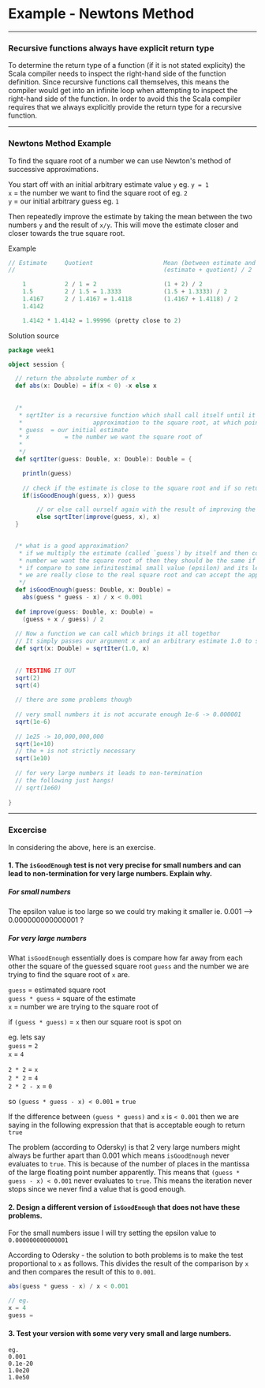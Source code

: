 # Example - Newtons Method




---

### Recursive functions always have explicit return type

To determine the return type of a function (if it is not stated explicity) the Scala compiler needs to inspect the right-hand side of the function definition. Since recursive functions call themselves, this means the compiler would get into an infinite loop when attempting to inspect the right-hand side of the function. In order to avoid this the Scala compiler requires that we always explicitly provide the return type for a recursive function.

---

### Newtons Method Example

To find the square root of a number we can use Newton's method of successive approximations.

You start off with an initial arbitrary estimate value `y` eg. `y = 1`    
`x` = the number we want to find the square root of eg. `2`      
`y` = our initial arbitrary guess eg. `1`       

Then repeatedly improve the estimate by taking the mean between the two numbers `y` and the result of `x/y`. This will move the estimate closer and closer towards the true square root.

Example

```scala
// Estimate		Quotient    				Mean (between estimate and quotient)
//											(estimate + quotient) / 2

    1       	2 / 1 = 2      				(1 + 2) / 2 				= 	1.5
 	1.5     	2 / 1.5 = 1.3333			(1.5 + 1.3333) / 2			=	1.4167
 	1.4167		2 / 1.4167 = 1.4118			(1.4167 + 1.4118) / 2		=	1.4142
 	1.4142

 	1.4142 * 1.4142 = 1.99996 (pretty close to 2)
```

Solution source

```scala
package week1

object session {

  // return the absolute number of x
  def abs(x: Double) = if(x < 0) -x else x
  
  
  /*
   * sqrtIter is a recursive function which shall call itself until it finds a close enough
   * 					approximation to the square root, at which point it stops and returns it
   * guess 	= our initial estimate
   * x 			= the number we want the square root of
   *
   */
  def sqrtIter(guess: Double, x: Double): Double = {

  	println(guess)
  	
  	// check if the estimate is close to the square root and if so return it
  	if(isGoodEnough(guess, x)) guess

  		// or else call ourself again with the result of improving the estimate
  		else sqrtIter(improve(guess, x), x)
  }

  
  /* what is a good approximation?
   * if we multiply the estimate (called `guess`) by itself and then compare this to the
   * number we want the square root of then they should be the same if `guess` is the true square root
   * if compare to some infinitestimal small value (epsilon) and its less than it then we can say that
   * we are really close to the real square root and can accept the approximation
   */
  def isGoodEnough(guess: Double, x: Double) =
  	abs(guess * guess - x) / x < 0.001
  	
  def improve(guess: Double, x: Double) =
  	(guess + x / guess) / 2
  	
  // Now a function we can call which brings it all togethor
  // It simply passes our argument x and an arbitrary estimate 1.0 to sqrtIter()
  def sqrt(x: Double) = sqrtIter(1.0, x)
  
  
  // TESTING IT OUT
  sqrt(2)
  sqrt(4)
  
  // there are some problems though
  
  // very small numbers it is not accurate enough 1e-6 -> 0.000001
  sqrt(1e-6)
  
  // 1e25 -> 10,000,000,000
  sqrt(1e+10)
  // the + is not strictly necessary
  sqrt(1e10)
  
  // for very large numbers it leads to non-termination
  // the following just hangs!
  // sqrt(1e60)
  
}
```

---

### Excercise

In considering the above, here is an exercise.

#### 1. The `isGoodEnough` test is not very precise for small numbers and can lead to non-termination for very large numbers. Explain why.

##### For small numbers

The epsilon value is too large so we could try making it smaller ie. 0.001 --> 0.000000000000001 ?

##### For very large numbers
What `isGoodEnough` essentially does is compare how far away from each other the square of the guessed square root `guess` and the number we are trying to find the square root of `x` are.

`guess` = estimated square root    
`guess * guess` = square of the estimate    
`x` = number we are trying to the square root of 

if `(guess * guess)` = `x` then our square root is spot on    

eg. lets say    
`guess` = `2`    
`x` = `4`

`2 * 2` = `x`    
`2 * 2` = `4`    
`2 * 2 - x` = `0`    

so `(guess * guess - x) < 0.001` = `true`

If the difference between `(guess * guess)` and `x` is `< 0.001` then we are saying in the following expression that that is acceptable eough to return `true`

The problem (according to Odersky) is that 2 very large numbers might always be further apart than 0.001 which means `isGoodEnough` never evaluates to `true`. This is because of the number of places in the mantissa of the large floating point number apparently. This means that `(guess * guess - x) < 0.001` never evaluates to `true`. This means the iteration never stops since we never find a value that is good enough.


#### 2. Design a different version of `isGoodEnough` that does not have these problems.

For the small numbers issue I will try setting the epsilon value to `0.000000000000001`

According to Odersky - the solution to both problems is to make the test proportional to `x` as follows. This divides the result of the comparison by `x` and then compares the result of this to `0.001`.

```scala
abs(guess * guess - x) / x < 0.001

// eg.
x = 4
guess = 
```

#### 3. Test your version with some very very small and large numbers.

	eg.    
	0.001    
	0.1e-20    
	1.0e20    
	1.0e50    



